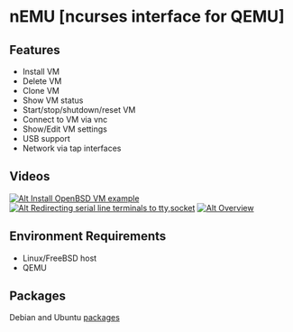 **nEMU** [**n**curses interface for Q**EMU**]
===========

## Features
 * Install VM
 * Delete VM
 * Clone VM
 * Show VM status
 * Start/stop/shutdown/reset VM
 * Connect to VM via vnc
 * Show/Edit VM settings
 * USB support
 * Network via tap interfaces

## Videos
[![Alt Install OpenBSD VM example](http://img.youtube.com/vi/GdqSk1cto50/1.jpg)](http://www.youtube.com/watch?v=GdqSk1cto50)
[![Alt Redirecting serial line terminals to tty,socket](http://img.youtube.com/vi/j5jeFa9Pl9E/1.jpg)](http://www.youtube.com/watch?v=j5jeFa9Pl9E)
[![Alt Overview](http://img.youtube.com/vi/jOtCY--LEN8/1.jpg)](http://www.youtube.com/watch?v=jOtCY--LEN8)

## Environment Requirements
 * Linux/FreeBSD host
 * QEMU

## Packages
Debian and Ubuntu [packages](https://software.opensuse.org/download.html?project=home%3ASmartFinn%3AnEMU&package=nemu)
